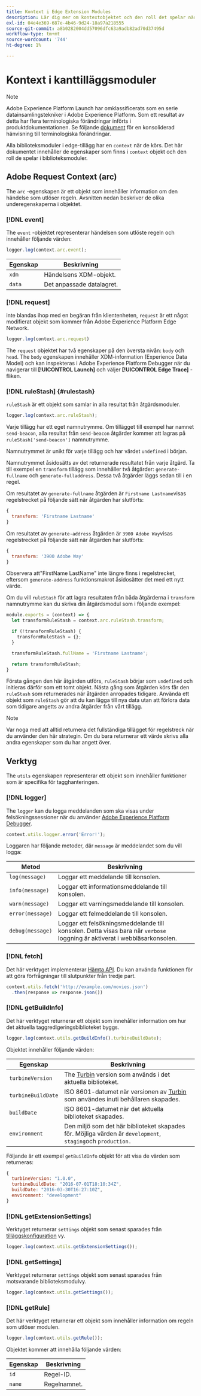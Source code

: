 ```yaml
---
title: Kontext i Edge Extension Modules
description: Lär dig mer om kontextobjektet och den roll det spelar när det gäller att interagera med biblioteksmoduler i taggtillägg för kantegenskaper.
exl-id: 04e4e369-687e-4b46-9d24-18a97a218555
source-git-commit: a8b0282004dd57096dfc63a9adb82ad70d37495d
workflow-type: tm+mt
source-wordcount: '744'
ht-degree: 1%

---
```


# Kontext i kanttilläggsmoduler

>[!NOTE]
>
> Adobe Experience Platform Launch har omklassificerats som en serie datainsamlingstekniker i Adobe Experience Platform. Som ett resultat av detta har flera terminologiska förändringar införts i produktdokumentationen. Se följande [dokument](../../term-updates.md) för en konsoliderad hänvisning till terminologiska förändringar.

Alla biblioteksmoduler i edge-tillägg har en `context` när de körs. Det här dokumentet innehåller de egenskaper som finns i `context` objekt och den roll de spelar i biblioteksmoduler.

## Adobe Request Context (arc)

The `arc` -egenskapen är ett objekt som innehåller information om den händelse som utlöser regeln. Avsnitten nedan beskriver de olika underegenskaperna i objektet.

### [!DNL event]

The `event` -objektet representerar händelsen som utlöste regeln och innehåller följande värden:

```js
logger.log(context.arc.event);
```

| Egenskap | Beskrivning |
| --- | --- |
| `xdm` | Händelsens XDM-objekt. |
| `data` | Det anpassade datalagret. |

### [!DNL request]

inte blandas ihop med en begäran från klientenheten, `request` är ett något modifierat objekt som kommer från Adobe Experience Platform Edge Network.

```js
logger.log(context.arc.request)
```

The `request` objektet har två egenskaper på den översta nivån: `body` och `head`. The `body` egenskapen innehåller XDM-information (Experience Data Model) och kan inspekteras i Adobe Experience Platform Debugger när du navigerar till **[!UICONTROL Launch]** och väljer **[!UICONTROL Edge Trace]** -fliken.

### [!DNL ruleStash] {#rulestash}

`ruleStash` är ett objekt som samlar in alla resultat från åtgärdsmoduler.

```js
logger.log(context.arc.ruleStash);
```

Varje tillägg har ett eget namnutrymme. Om tillägget till exempel har namnet `send-beacon`, alla resultat från `send-beacon` åtgärder kommer att lagras på `ruleStash['send-beacon']` namnutrymme.

Namnutrymmet är unikt för varje tillägg och har värdet `undefined` i början.

Namnutrymmet åsidosätts av det returnerade resultatet från varje åtgärd. Ta till exempel en `transform` tillägg som innehåller två åtgärder: `generate-fullname` och `generate-fulladdress`. Dessa två åtgärder läggs sedan till i en regel.

Om resultatet av `generate-fullname` åtgärden är `Firstname Lastname`visas regelstrecket på följande sätt när åtgärden har slutförts:

```js
{
  transform: 'Firstname Lastname'
}
```

Om resultatet av `generate-address` åtgärden är `3900 Adobe Way`visas regelstrecket på följande sätt när åtgärden har slutförts:

```js
{
  transform: '3900 Adobe Way'
}
```

Observera att&quot;FirstName LastName&quot; inte längre finns i regelstrecket, eftersom `generate-address` funktionsmakrot åsidosätter det med ett nytt värde.

Om du vill `ruleStash` för att lagra resultaten från båda åtgärderna i `transform` namnutrymme kan du skriva din åtgärdsmodul som i följande exempel:

```js
module.exports = (context) => {
  let transformRuleStash = context.arc.ruleStash.transform;

  if (!transformRuleStash) {
    transformRuleStash = {};
  }

  transformRuleStash.fullName = 'Firstname Lastname';

  return transformRuleStash;
}
```

Första gången den här åtgärden utförs, `ruleStash` börjar som `undefined` och initieras därför som ett tomt objekt. Nästa gång som åtgärden körs får den `ruleStash` som returnerades när åtgärden anropades tidigare. Använda ett objekt som `ruleStash` gör att du kan lägga till nya data utan att förlora data som tidigare angetts av andra åtgärder från vårt tillägg.

>[!NOTE]
>
>Var noga med att alltid returnera det fullständiga tillägget för regelstreck när du använder den här strategin. Om du bara returnerar ett värde skrivs alla andra egenskaper som du har angett över.

## Verktyg

The `utils` egenskapen representerar ett objekt som innehåller funktioner som är specifika för tagghanteringen.

### [!DNL logger]

The `logger` kan du logga meddelanden som ska visas under felsökningssessioner när du använder [Adobe Experience Platform Debugger](https://chrome.google.com/webstore/detail/adobe-experience-platform/bfnnokhpnncpkdmbokanobigaccjkpob).

```js
context.utils.logger.error('Error!');
```

Loggaren har följande metoder, där `message` är meddelandet som du vill logga:

| Metod | Beskrivning |
| --- | --- |
| `log(message)` | Loggar ett meddelande till konsolen. |
| `info(message)` | Loggar ett informationsmeddelande till konsolen. |
| `warn(message)` | Loggar ett varningsmeddelande till konsolen. |
| `error(message)` | Loggar ett felmeddelande till konsolen. |
| `debug(message)` | Loggar ett felsökningsmeddelande till konsolen. Detta visas bara när `verbose` loggning är aktiverat i webbläsarkonsolen. |

### [!DNL fetch]

Det här verktyget implementerar [Hämta API](https://developer.mozilla.org/en-US/docs/Web/API/Fetch_API). Du kan använda funktionen för att göra förfrågningar till slutpunkter från tredje part.

```js
context.utils.fetch('http://example.com/movies.json')
  .then(response => response.json())
```

### [!DNL getBuildInfo]

Det här verktyget returnerar ett objekt som innehåller information om hur det aktuella taggredigeringsbiblioteket byggs.

```js
logger.log(context.utils.getBuildInfo().turbineBuildDate);
```

Objektet innehåller följande värden:

| Egenskap | Beskrivning |
| --- | --- |
| `turbineVersion` | The [Turbin](https://www.npmjs.com/package/@adobe/reactor-turbine-edge) version som används i det aktuella biblioteket. |
| `turbineBuildDate` | ISO 8601-datumet när versionen av [Turbin](https://www.npmjs.com/package/@adobe/reactor-turbine-edge) som användes inuti behållaren skapades. |
| `buildDate` | ISO 8601-datumet när det aktuella biblioteket skapades. |
| `environment` | Den miljö som det här biblioteket skapades för. Möjliga värden är `development`, `staging`och `production.` |

Följande är ett exempel `getBuildInfo` objekt för att visa de värden som returneras:

```js
{
  turbineVersion: "1.0.0",
  turbineBuildDate: "2016-07-01T18:10:34Z",
  buildDate: "2016-03-30T16:27:10Z",
  environment: "development"
}
```

### [!DNL getExtensionSettings]

Verktyget returnerar `settings` objekt som senast sparades från [tilläggskonfiguration](../configuration.md) vy.

```js
logger.log(context.utils.getExtensionSettings());
```

### [!DNL getSettings]

Verktyget returnerar `settings` objekt som senast sparades från motsvarande biblioteksmodulvy.

```js
logger.log(context.utils.getSettings());
```

### [!DNL getRule]

Det här verktyget returnerar ett objekt som innehåller information om regeln som utlöser modulen.

```js
logger.log(context.utils.getRule());
```

Objektet kommer att innehålla följande värden:

| Egenskap | Beskrivning |
| --- | --- |
| `id` | Regel-ID. |
| `name` | Regelnamnet. |
